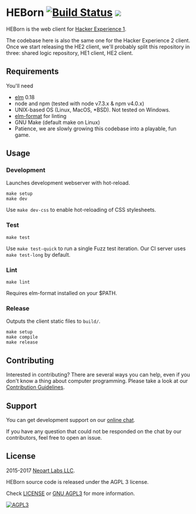 # HEBorn [![Build Status](https://ci.hackerexperience.com/buildStatus/icon?job=HackerExperience/HEBorn/master)](https://ci.hackerexperience.com/job/HackerExperience/job/HEBorn/job/master) ![](https://tokei.rs/b1/github/hackerexperience/heborn)

HEBorn is the web client for [Hacker Experience 1](https://1.hackerexperience.com).

The codebase here is also the same one for the Hacker Experience 2 client. Once we start releasing the HE2 client, we'll probably split this repository in three: shared logic repository, HE1 client, HE2 client.

## Requirements

You'll need

- [elm](https://elm-lang.org) 0.18
- node and npm (tested with node v7.3.x & npm v4.0.x)
- UNIX-based OS (Linux, MacOS, *BSD). Not tested on Windows.
- [elm-format](https://github.com/avh4/elm-format) for linting
- GNU Make (default make on Linux)
- Patience, we are slowly growing this codebase into a playable, fun game.

## Usage

### Development

Launches development webserver with hot-reload.

```
make setup
make dev
```

Use `make dev-css` to enable hot-reloading of CSS stylesheets.

### Test

```
make test
```

Use `make test-quick` to run a single Fuzz test iteration. Our CI server uses `make test-long` by default.

### Lint

```
make lint
```

Requires elm-format installed on your $PATH.

### Release

Outputs the client static files to `build/`.

```
make setup
make compile
make release
```

## Contributing

Interested in contributing? There are several ways you can help, even if you don't know a thing about computer programming. Please take a look at our [Contribution Guidelines](CONTRIBUTING.md).

## Support
You can get development support on our [online chat](https://chat.hackerexperience.com/).

If you have any question that could not be responded on the chat by our
contributors, feel free to open an issue.

## License
2015-2017 [Neoart Labs LLC](https://neoartlabs.com).

HEBorn source code is released under the AGPL 3 license.

Check [LICENSE](LICENSE) or [GNU AGPL3](https://www.gnu.org/licenses/agpl-3.0.en.html)
for more information.

[![AGPL3](https://www.gnu.org/graphics/agplv3-88x31.png)](https://www.gnu.org/licenses/agpl-3.0.en.html)
